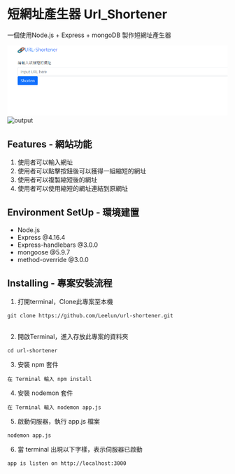# 短網址產生器 Url_Shortener

一個使用Node.js + Express + mongoDB 製作短網址產生器

![home](https://github.com/Leelun/url-shortener/blob/main/photo/home.png)
![output](https://github.com/Leelun/url-shortener/blob/main/photo/output.png)





## Features - 網站功能

1. 使用者可以輸入網址
2. 使用者可以點擊按鈕後可以獲得一組縮短的網址
3. 使用者可以複製縮短後的網址
4. 使用者可以使用縮短的網址連結到原網址



## Environment SetUp - 環境建置

- Node.js
- Express @4.16.4
- Express-handlebars @3.0.0
- mongoose @5.9.7
- method-override @3.0.0


## Installing - 專案安裝流程

1. 打開terminal，Clone此專案至本機

```
git clone https://github.com/Leelun/url-shortener.git


```
2. 開啟Terminal，進入存放此專案的資料夾

```
cd url-shortener

```
3. 安裝 npm 套件

```
在 Terminal 輸入 npm install 

```
4. 安裝 nodemon 套件

```
在 Terminal 輸入 nodemon app.js 

```
5. 啟動伺服器，執行 app.js 檔案

```
nodemon app.js

```
6. 當 terminal 出現以下字樣，表示伺服器已啟動

```
app is listen on http://localhost:3000

```
